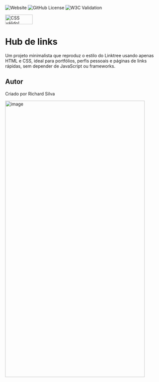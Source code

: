 ![Website](https://img.shields.io/website?url=https%3A%2F%2Fricardiin.github.io%2Flinktree%2F)
![GitHub License](https://img.shields.io/github/license/Ricardiin/linktree?style=for-the-badge)
![W3C Validation](https://img.shields.io/w3c-validation/html?targetUrl=https%3A%2F%2Fricardiin.github.io%2Flinktree%2F)



<p>
    <a href="https://jigsaw.w3.org/css-validator/check/referer">
        <img style="border:0;width:88px;height:31px"
            src="https://jigsaw.w3.org/css-validator/images/vcss"
            alt="CSS válido!" />
    </a>
</p>
           
      
# Hub de links
Um projeto minimalista que reproduz o estilo do Linktree usando apenas HTML e CSS, ideal para portfólios, perfis pessoais e páginas de links rápidas, sem depender de JavaScript ou frameworks.
## Autor
Criado por Richard Silva


![]()<img width="449" height="889" alt="image" src="https://github.com/user-attachments/assets/9a648ba1-ed8f-4fab-82bb-f21e31aa6e09" />

